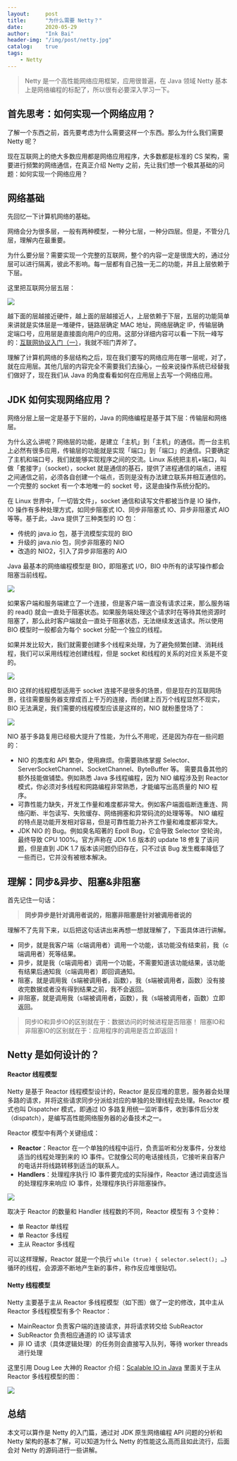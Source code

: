 ```yaml
---
layout:     post
title:      "为什么需要 Netty？"
date:       2020-05-29
author:     "Ink Bai"
header-img: "/img/post/netty.jpg"
catalog:    true
tags:
    - Netty
---
```


> Netty 是一个高性能网络应用框架，应用很普遍，在 Java 领域 Netty 基本上是网络编程的标配了，所以很有必要深入学习一下。

## 首先思考：如何实现一个网络应用？
了解一个东西之前，首先要考虑为什么需要这样一个东西。那么为什么我们需要 Netty 呢？

现在互联网上的绝大多数应用都是网络应用程序，大多数都是标准的 CS 架构，需要进行频繁的网络通信，在真正介绍 Netty 之前，先让我们想一个极其基础的问题：如何实现一个网络应用？

## 网络基础
先回忆一下计算机网络的基础。

网络会分为很多层，一般有两种模型，一种分七层，一种分四层。但是，不管分几层，理解内在最重要。

为什么要分层？需要实现一个完整的互联网，整个的内容一定是很庞大的，通过分层可以进行隔离，彼此不影响。每一层都有自己独一无二的功能，并且上层依赖于下层。

这里把互联网分层五层：

![](/img/content/bg2012052902.png)

越下面的层越接近硬件，越上面的层越接近人，上层依赖于下层，五层的功能简单来讲就是实体层是一堆硬件，链路层确定 MAC 地址，网络层确定 IP，传输层确定端口号，应用层是直接面向用户的应用。这部分详细内容可以看一下阮一峰写的：[互联网协议入门（一）](http://www.ruanyifeng.com/blog/2012/05/internet_protocol_suite_part_i.html)，我就不班门弄斧了。

理解了计算机网络的多层结构之后，现在我们要写的网络应用在哪一层呢，对了，就在应用层。其他几层的内容完全不需要我们去操心，一般来说操作系统已经替我们做好了，现在我们从 Java 的角度看看如何在应用层上去写一个网络应用。
## JDK 如何实现网络应用？
网络分层上层一定是基于下层的，Java 的网络编程是基于其下层：传输层和网络层。

为什么这么讲呢？网络层的功能，是建立「主机」到「主机」的通信。而一台主机上必然有很多应用，传输层的功能就是实现「端口」到「端口」的通信。只要确定了主机和端口号，我们就能够实现程序之间的交流。Linux 系统把主机+端口，叫做「套接字」（socket），socket 就是通信的基石，提供了进程通信的端点，进程之间通信之前，必须各自创建一个端点，否则是没有办法建立联系并相互通信的。一个完整的 socket 有一个本地唯一的 socket 号，这是由操作系统分配的。

在 Linux 世界中，「一切皆文件」，socket 通信和读写文件都被当作是 IO 操作，IO 操作有多种处理方式，如同步阻塞式 IO、同步非阻塞式 IO、异步非阻塞式 AIO 等等。基于此，Java 提供了三种类型的 IO 包：

- 传统的 java.io 包，基于流模型实现的 BIO
- 升级的 java.nio 包，同步非阻塞的 NIO
- 改造的 NIO2，引入了异步非阻塞的 AIO

Java 最基本的网络编程模型是 BIO，即阻塞式 I/O，BIO 中所有的读写操作都会阻塞当前线程。

![](/img/content/bio-thread.png)

如果客户端和服务端建立了一个连接，但是客户端一直没有请求过来，那么服务端的 read() 就会一直处于阻塞状态。如果服务端处理这个请求时在等待其他资源时阻塞了，那么此时客户端就会一直处于阻塞状态，无法继续发送请求。所以使用 BIO 模型时一般都会为每个 socket 分配一个独立的线程。

如果并发比较大，我们就需要创建多个线程来处理，为了避免频繁创建、消耗线程，我们可以采用线程池创建线程，但是 socket 和线程的关系的对应关系是不变的。

![](/img/content/multi-bio-thread.png)

BIO 这样的线程模型适用于 socket 连接不是很多的场景，但是现在的互联网场景，往往需要服务器支撑成百上千万的连接，而创建上百万个线程显然不现实，BIO 无法满足，我们需要的线程模型应该是这样的，NIO 就粉墨登场了：

![](/img/content/nio-thread.png)

NIO 基于多路复用已经极大提升了性能，为什么不用呢，还是因为存在一些问题的：

- NIO 的类库和 API 繁杂，使用麻烦。你需要熟练掌握 Selector、ServerSocketChannel、SocketChannel、ByteBuffer 等。 需要具备其他的额外技能做铺垫。例如熟悉 Java 多线程编程，因为 NIO 编程涉及到 Reactor 模式，你必须对多线程和网路编程非常熟悉，才能编写出高质量的 NIO 程序。
- 可靠性能力缺失，开发工作量和难度都非常大。例如客户端面临断连重连、网络闪断、半包读写、失败缓存、网络拥塞和异常码流的处理等等。 NIO 编程的特点是功能开发相对容易，但是可靠性能力补齐工作量和难度都非常大。
- JDK NIO 的 Bug。例如臭名昭著的 Epoll Bug，它会导致 Selector 空轮询，最终导致 CPU 100%。官方声称在 JDK 1.6 版本的 update 18 修复了该问题，但是直到 JDK 1.7 版本该问题仍旧存在，只不过该 Bug 发生概率降低了一些而已，它并没有被根本解决。

## 理解：同步&异步、阻塞&非阻塞
首先记住一句话：
> **同步异步是针对调用者说的，阻塞非阻塞是针对被调用者说的**

理解不了先背下来，以后把这句话讲出来再想一想就理解了，下面具体进行讲解。

- 同步，就是我客户端（c端调用者）调用一个功能，该功能没有结束前，我（c端调用者）死等结果。
- 异步，就是我（c端调用者）调用一个功能，不需要知道该功能结果，该功能有结果后通知我（c端调用者）即回调通知。
- 阻塞，就是调用我（s端被调用者，函数），我（s端被调用者，函数）没有接收完数据或者没有得到结果之前，我不会返回。
- 非阻塞，就是调用我（s端被调用者，函数），我（s端被调用者，函数）立即返回。

> 同步IO和异步IO的区别就在于：数据访问的时候进程是否阻塞！
阻塞IO和非阻塞IO的区别就在于：应用程序的调用是否立即返回！
## Netty 是如何设计的？
#### Reactor 线程模型
Netty 是基于 Reactor 线程模型设计的，Reactor 是反应堆的意思，服务器会处理多路的请求，并将这些请求同步分派给对应的单独的处理线程去处理。Reactor 模式也叫 Dispatcher 模式，即通过 IO 多路复用统一监听事件，收到事件后分发（dispatch），是编写高性能网络服务器的必备技术之一。

Reactor 模型中有两个关键组成：

- **Reactor**：Reactor 在一个单独的线程中运行，负责监听和分发事件，分发给适当的线程处理到来的 IO 事件。它就像公司的电话接线员，它接听来自客户的电话并将线路转移到适当的联系人。
- **Handlers**：处理程序执行 IO 事件要完成的实际操作，Reactor 通过调度适当的处理程序来响应 IO 事件，处理程序执行非阻塞操作。

![](/img/content/221944dt7zeenn88zz8m7e.jpg)

取决于 Reactor 的数量和 Handler 线程数的不同，Reactor 模型有 3 个变种：

- 单 Reactor 单线程
- 单 Reactor 多线程
- 主从 Reactor 多线程

可以这样理解，Reactor 就是一个执行 `while (true) { selector.select(); …}` 循环的线程，会源源不断地产生新的事件，称作反应堆很贴切。

#### Netty 线程模型
Netty 主要基于主从 Reactor 多线程模型（如下图）做了一定的修改，其中主从 Reactor 多线程模型有多个 Reactor：

- MainReactor 负责客户端的连接请求，并将请求转交给 SubReactor
- SubReactor 负责相应通道的 IO 读写请求
- 非 IO 请求（具体逻辑处理）的任务则会直接写入队列，等待 worker threads 进行处理

这里引用 Doug Lee 大神的 Reactor 介绍：[Scalable IO in Java](http://gee.cs.oswego.edu/dl/cpjslides/nio.pdf) 里面关于主从 Reactor 多线程模型的图：

![](/img/content/222227f7qcpolpiiwuipuj.jpg)

## 总结
本文可以算作是 Netty 的入门篇，通过对 JDK 原生网络编程 API 问题的分析和 Netty 架构的基本了解，可以知道为什么 Netty 的性能这么高而且如此流行，后面会对 Netty 的源码进行一些讲解。
